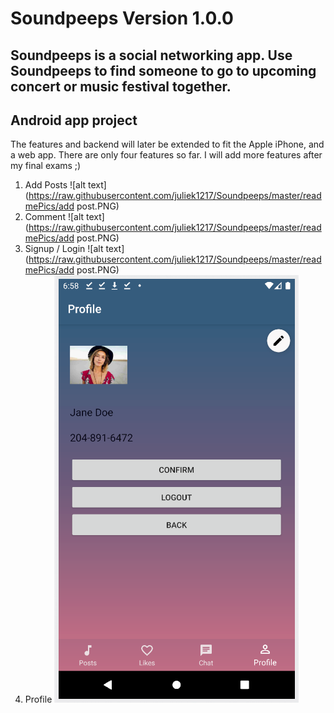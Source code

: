 # Soundpeeps Version 1.0.0
## Soundpeeps is a social networking app. Use Soundpeeps to find someone to go to upcoming concert or music festival together.
## Android app project

The features and backend will later be extended to fit the Apple iPhone, and a web app.
There are only four features so far. I will add more features after my final exams ;)

1. Add Posts
![alt text](https://raw.githubusercontent.com/juliek1217/Soundpeeps/master/readmePics/add post.PNG)
2. Comment
![alt text](https://raw.githubusercontent.com/juliek1217/Soundpeeps/master/readmePics/add post.PNG)
3. Signup / Login
![alt text](https://raw.githubusercontent.com/juliek1217/Soundpeeps/master/readmePics/add post.PNG)
4. Profile
![alt text](https://raw.githubusercontent.com/juliek1217/Soundpeeps/master/readmePics/Profile.PNG)

